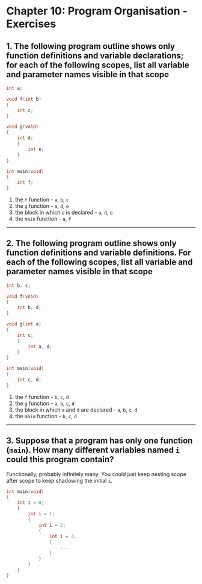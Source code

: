 # Chapter 10: Program Organisation - Exercises

## 1. The following program outline shows only function definitions and variable declarations; for each of the following scopes, list all variable and parameter names visible in that scope

```C
int a;

void f(int b)
{
    int c;
}

void g(void)
{
    int d;
    {
        int e;
    }
}

int main(void)
{
    int f;
}
```

1. the `f` function - `a`, `b`, `c`
2. the `g` function - `a`, `d`, `e`
3. the block in which `e` is declared - `a`, `d`, `e`
4. the `main` function - `a`, `f`

***

## 2. The following program outline shows only function definitions and variable definitions. For each of the following scopes, list all variable and parameter names visible in that scope

```C
int b, c;

void f(void)
{
    int b, d;
}

void g(int a)
{
    int c;
    {
        int a, d;
    }
}

int main(void)
{
    int c, d;
}
```

1. the `f` function - `b`, `c`, `d`
2. the `g` function - `a`, `b`, `c`, `d`
3. the block in which `a` and `d` are declared - `a`, `b`, `c`, `d`
4. the `main` function - `b`, `c`, `d`

***

## 3. Suppose that a program has only one function (`main`). How many different variables named `i` could this program contain?

Functionally, probably infinitely many. You could just keep nesting scope after scope to keep shadowing the initial `i`.

```C
int main(void)
{
    int i = 0;
    {
        int i = 1;
        {
            int i = 2;
            {
                int i = 3;
                {
                    ...
                }
            }
        }
    }
}
```

